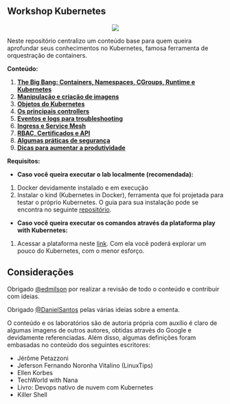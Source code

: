## Workshop Kubernetes


<p align="center">
  <img src="https://avatars.githubusercontent.com/u/13629408?s=200&v=4"/>
</p>

Neste repositório centralizo um conteúdo base para quem queira aprofundar seus conhecimentos no Kubernetes, famosa ferramenta de orquestração de containers.

**Conteúdo:**

01. [**The Big Bang: Containers, Namespaces, CGroups, Runtime e Kubernetes**](Content/origem/README.md)
02. [**Manipulação e criação de imagens**](Content/imagens/README.md)
03. [**Objetos do Kubernetes**](Content/objetos/README.md)
04. [**Os principais controllers**](Content/controllers/README.md)
05. [**Eventos e logs para troubleshooting**](Content/eventsLogs/README.md)
06. [**Ingress e Service Mesh**](Content/ingressMesh/README.md)
07. [**RBAC, Certificados e API**](Content/rbacApi/README.md)
08. [**Algumas práticas de segurança**](Content/seguranca/README.md)
09. [**Dicas para aumentar a produtividade**](Content/dicas/README.md)

**Requisitos:**

- **Caso você queira executar o lab localmente (recomendada):**

01. Docker devidamente instalado e em execução
02. Instalar o kind (Kubernetes in Docker), ferramenta que foi projetada para testar o próprio Kubernetes. O guia para sua instalação pode se encontra no seguinte [repositório](https://github.com/lucasafonsokremer/k8s-dev-env-with-kind).

- **Caso você queira executar os comandos através da plataforma play with Kubernetes:**

01. Acessar a plataforma neste [link](https://labs.play-with-k8s.com). Com ela você poderá explorar um pouco do Kubernetes, com o menor esforço.

## Considerações

Obrigado [@edmilson](https://github.com/edmilsonjnior) por realizar a revisão de todo o conteúdo e contribuir com ideias.

Obrigado [@DanielSantos](https://www.linkedin.com/in/daniel-f-santos) pelas várias ideias sobre a ementa.

O conteúdo e os laboratórios são de autoria própria com auxílio é claro de algumas imagens de outros autores, obtidas através do Google e devidamente referenciadas. Além disso, algumas definições foram embasadas no conteúdo dos seguintes escritores:

* Jérôme Petazzoni
* Jeferson Fernando Noronha Vitalino (LinuxTips)
* Ellen Korbes
* TechWorld with Nana
* Livro: Devops nativo de nuvem com Kubernetes
* Killer Shell

